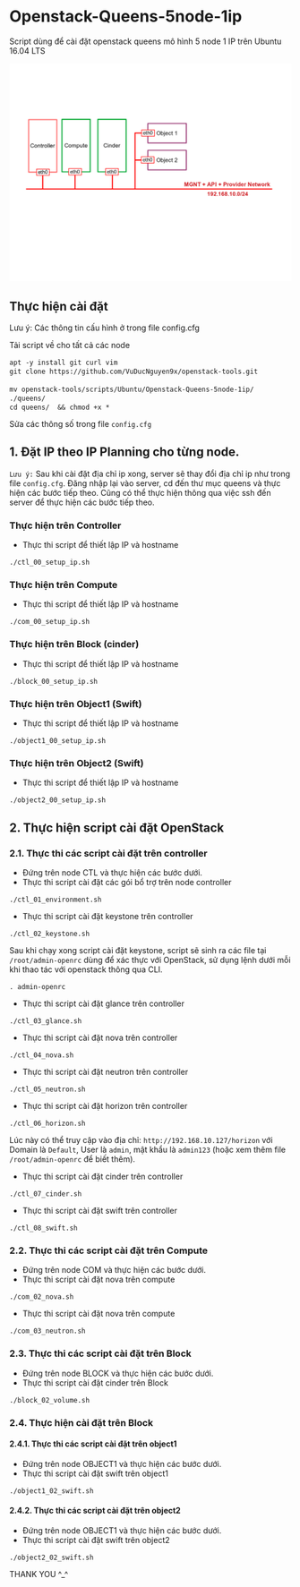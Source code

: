 # Openstack-Queens-5node-1ip
Script dùng để cài đặt openstack queens mô hình 5 node 1 IP trên Ubuntu 16.04 LTS

![](/images/Queens-5node-1ip.png)

## Thực hiện cài đặt
Lưu ý: Các thông tin cấu hình ở trong file config.cfg

Tải script về cho tất cả các node

```
apt -y install git curl vim
git clone https://github.com/VuDucNguyen9x/openstack-tools.git

mv openstack-tools/scripts/Ubuntu/Openstack-Queens-5node-1ip/ ./queens/
cd queens/  && chmod +x *
```
Sửa các thông số trong file `config.cfg`

## 1. Đặt IP theo IP Planning cho từng node.

`Lưu ý:` Sau khi cài đặt địa chỉ ip xong, server sẽ thay đổi địa chỉ ip như trong file `config.cfg`. Đăng nhập lại vào server, cd đến thư mục queens và thực hiện các bước tiếp theo. Cũng có thể thực hiện thông qua việc ssh đến server để thực hiện các bước tiếp theo.

### Thực hiện trên Controller
- Thực thi script để thiết lập IP và hostname

```
./ctl_00_setup_ip.sh
```

### Thực hiện trên Compute
- Thực thi script để thiết lập IP và hostname

```
./com_00_setup_ip.sh
```

### Thực hiện trên Block (cinder)
- Thực thi script để thiết lập IP và hostname

```
./block_00_setup_ip.sh
```

### Thực hiện trên Object1 (Swift)
- Thực thi script để thiết lập IP và hostname

```
./object1_00_setup_ip.sh
```

### Thực hiện trên Object2 (Swift)
- Thực thi script để thiết lập IP và hostname

```
./object2_00_setup_ip.sh
```

## 2. Thực hiện script cài đặt OpenStack
### 2.1. Thực thi các script cài đặt trên controller

- Đứng trên node CTL và thực hiện các bước dưới.
- Thực thi script cài đặt các gói bổ trợ trên node controller

```
./ctl_01_environment.sh
```

- Thực thi script cài đặt keystone trên controller

```
./ctl_02_keystone.sh
```

Sau khi chạy xong script cài đặt keystone, script sẽ sinh ra các file tại `/root/admin-openrc` dùng để xác thực với OpenStack, sử dụng lệnh dưới mỗi khi thao tác với openstack thông qua CLI.

```
. admin-openrc
```

- Thực thi script cài đặt glance trên controller

```
./ctl_03_glance.sh
```

- Thực thi script cài đặt nova trên controller

```
./ctl_04_nova.sh
```

- Thực thi script cài đặt neutron trên controller

```
./ctl_05_neutron.sh
```

- Thực thi script cài đặt horizon trên controller

```
./ctl_06_horizon.sh
```

Lúc này có thể truy cập vào địa chỉ: `http://192.168.10.127/horizon` với Domain là `Default`, User là `admin`, mật khẩu là `admin123` (hoặc xem thêm file `/root/admin-openrc` để biết thêm). 

- Thực thi script cài đặt cinder trên controller

```
./ctl_07_cinder.sh
```

- Thực thi script cài đặt swift trên controller

```
./ctl_08_swift.sh
```

### 2.2. Thực thi các script cài đặt trên Compute

- Đứng trên node COM và thực hiện các bước dưới.
- Thực thi script cài đặt nova trên compute

```
./com_02_nova.sh
```

- Thực thi script cài đặt nova trên compute

```
./com_03_neutron.sh
```

### 2.3. Thực thi các script cài đặt trên Block

- Đứng trên node BLOCK và thực hiện các bước dưới.
- Thực thi script cài đặt cinder trên Block

```
./block_02_volume.sh
```

### 2.4. Thực hiện cài đặt trên Block
#### 2.4.1. Thực thi các script cài đặt trên object1
- Đứng trên node OBJECT1 và thực hiện các bước dưới.
- Thực thi script cài đặt swift trên object1

```
./object1_02_swift.sh
```

#### 2.4.2. Thực thi các script cài đặt trên object2
- Đứng trên node OBJECT1 và thực hiện các bước dưới.
- Thực thi script cài đặt swift trên object2

```
./object2_02_swift.sh
```


THANK YOU ^_^
